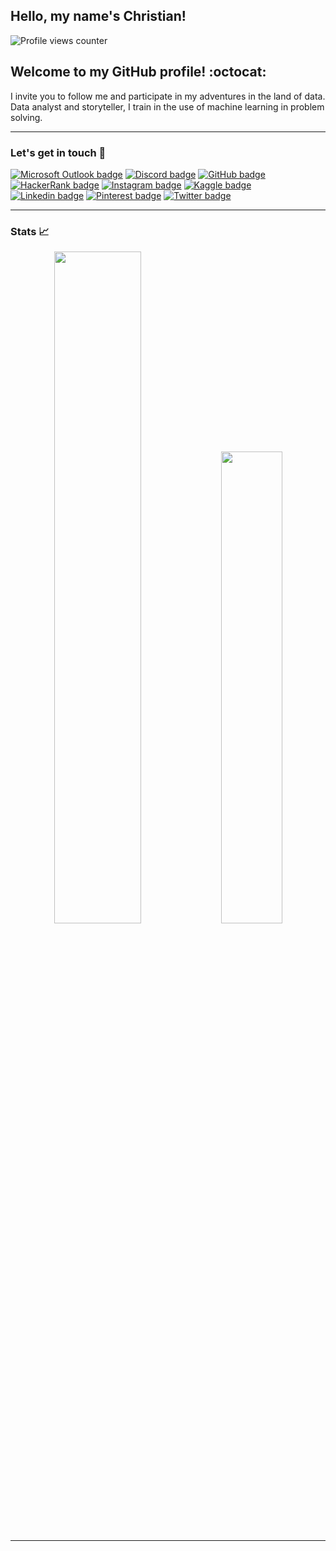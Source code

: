 ## Hello, my name's Christian!

![Profile views counter](https://komarev.com/ghpvc/?username=cmarquay)

## Welcome to my GitHub profile! :octocat:

I invite you to follow me and participate in my adventures in the land of data. Data analyst and storyteller, I train in the use of machine learning in problem solving.

---

### Let's get in touch 📲

[![Microsoft Outlook badge](https://img.shields.io/badge/Microsoft_Outlook-0078D4?style=for-the-badge&logo=microsoft-outlook&logoColor=white)](mailto:christianmarquay@hotmail.com)
[![Discord badge](https://img.shields.io/badge/Discord-7289DA?style=for-the-badge&logo=discord&logoColor=white)](https://discord.com/users/cmarquay#8087)
[![GitHub badge](https://img.shields.io/badge/GitHub-100000?style=for-the-badge&logo=github&logoColor=white)](https://www.github.com/cmarquay)
[![HackerRank badge](https://img.shields.io/badge/-Hackerrank-2EC866?style=for-the-badge&logo=HackerRank&logoColor=white)](https://www.hackerrank.com/cmarquay)
[![Instagram badge](https://img.shields.io/badge/Instagram-E4405F?style=for-the-badge&logo=instagram&logoColor=white)](https://www.instagram.com/cmarquay/)
[![Kaggle badge](https://img.shields.io/badge/Kaggle-20BEFF?style=for-the-badge&logo=Kaggle&logoColor=white)](https://www.kaggle.com/cmarquay)
[![Linkedin badge](https://img.shields.io/badge/linkedin-%230077B5.svg?style=for-the-badge&logo=linkedin&logoColor=white)](https://www.linkedin.com/in/cmarquay/en)
[![Pinterest badge](https://img.shields.io/badge/Pinterest-%23E60023.svg?&style=for-the-badge&logo=Pinterest&logoColor=white)](https://www.pinterest.com/christianmarquay/)
[![Twitter badge](https://img.shields.io/badge/Twitter-1DA1F2?style=for-the-badge&logo=Twitter&logoColor=white)](https://twitter.com/cmarquay)

---

### Stats 📈

<p align="center">
<img src="https://github-readme-stats.vercel.app/api?username=cmarquay&show_icons=true&count_private=true" width="52.5%" />
<img src="https://github-readme-stats.vercel.app/api/top-langs/?username=cmarquay&layout=compact" width="44%" />
</p>

---